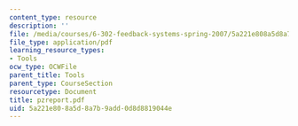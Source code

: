 ```yaml
---
content_type: resource
description: ''
file: /media/courses/6-302-feedback-systems-spring-2007/5a221e808a5d8a7b9add0d8d8819044e_pzreport.pdf
file_type: application/pdf
learning_resource_types:
- Tools
ocw_type: OCWFile
parent_title: Tools
parent_type: CourseSection
resourcetype: Document
title: pzreport.pdf
uid: 5a221e80-8a5d-8a7b-9add-0d8d8819044e
---
```

